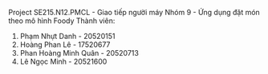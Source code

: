 Project SE215.N12.PMCL - Giao tiếp người máy
Nhóm 9 - Ứng dụng đặt món theo mô hình Foody
Thành viên:
1. Phạm Nhựt Danh - 20520151
2. Hoàng Phan Lê - 17520677
3. Phan Hoàng Minh Quân - 20520713
4. Lê Ngọc Minh - 20521600

